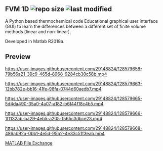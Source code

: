 ## FVM 1D ![repo size](https://img.shields.io/github/repo-size/AlbertoCuadra/FVM_1D) ![last modified](https://img.shields.io/github/last-commit/AlbertoCuadra/FVM_1D)
A Python based thermochemical code
Educational graphical user interface (GUI) to learn the differences between a different set of finite volume methods (linear and non-linear). 

Developed in Matlab R2018a.

## Preview



https://user-images.githubusercontent.com/29148824/128579658-79b56a21-39c9-465d-8968-9284cb30c58b.mp4



https://user-images.githubusercontent.com/29148824/128579663-12bb782e-bb16-41fe-98fa-0744d60aedb7.mp4



https://user-images.githubusercontent.com/29148824/128579665-5d4da490-35a0-4a07-a182-b6f44f18c4b5.mp4



https://user-images.githubusercontent.com/29148824/128579666-1f1132ab-ba29-4eb5-a205-f565c3dbce23.mp4



https://user-images.githubusercontent.com/29148824/128579668-486ab92a-0bb1-4e5d-95b2-4e33c51f3eab.mp4





[MATLAB File Exchange](https://es.mathworks.com/matlabcentral/fileexchange/67357-fvm_project?s_tid=prof_contriblnk)
